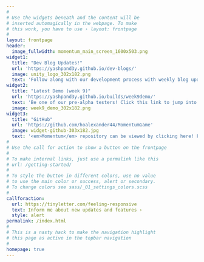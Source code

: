 ```yaml
---
#
# Use the widgets beneath and the content will be
# inserted automagically in the webpage. To make
# this work, you have to use › layout: frontpage
#
layout: frontpage
header:
  image_fullwidth: momentum_main_screen_1600x503.png
widget1:
  title: "Dev Blog Updates!"
  url: 'https://yashpand3y.github.io/dev-blogs/'
  image: unity_logo_302x182.png
  text: 'Follow along with our development process with weekly blog updates from the developers of the game itself! Watch as the game development picks up <em>Momentum</em> and brings Hiro to life in his quest to save the world.'
widget2:
  title: "Latest Demo (week 9)"
  url: 'https://yashpand3y.github.io/builds/week9demo/'
  text: 'Be one of our pre-alpha testers! Click this link to jump into the latest version of our available build. Click <a href='https://yashpand3y.github.io/builds/'>here</a> to play one of our previous builds.'
  image: week9_demo_302x182.png
widget3:
  title: "GitHub"
  url: 'https://github.com/hoalexander44/MomentumGame'
  image: widget-github-303x182.jpg
  text: '<em>Momentum</em> repository can be viewed by clicking here! Follow along with the devs to get an idea of what this game looks like behind the scenes.'
#
# Use the call for action to show a button on the frontpage
#
# To make internal links, just use a permalink like this
# url: /getting-started/
#
# To style the button in different colors, use no value
# to use the main color or success, alert or secondary.
# To change colors see sass/_01_settings_colors.scss
#
callforaction:
  url: https://tinyletter.com/feeling-responsive
  text: Inform me about new updates and features ›
  style: alert
permalink: /index.html
#
# This is a nasty hack to make the navigation highlight
# this page as active in the topbar navigation
#
homepage: true
---
```

<!-- 
<div id="videoModal" class="reveal-modal large" data-reveal="">
  <div class="flex-video widescreen vimeo" style="display: block;">
    <iframe width="1280" height="720" src="https://www.youtube.com/embed/3b5zCFSmVvU" frameborder="0" allowfullscreen></iframe>
  </div>
  <a class="close-reveal-modal">&#215;</a>
</div> -->
